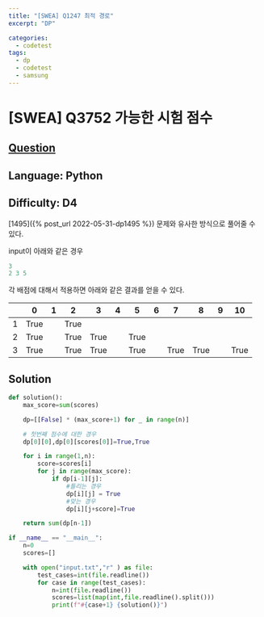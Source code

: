 ```yaml
---
title: "[SWEA] Q1247 최적 경로"
excerpt: "DP"

categories:
  - codetest
tags:
  - dp
  - codetest
  - samsung
---
```

# [SWEA] Q3752 가능한 시험 점수
## [Question](https://swexpertacademy.com/main/code/problem/problemDetail.do?contestProbId=AWHPkqBqAEsDFAUn)
## Language: Python
## Difficulty: D4

[1495]({% post_url 2022-05-31-dp1495 %}) 문제와 유사한 방식으로 풀어줄 수 있다. 

input이 아래와 같은 경우

```python
3
2 3 5
```

각 배점에 대해서 적용하면 아래와 같은 결과를 얻을 수 있다.

||0|1|2|3|4|5|6|7|8|9|10|
|--|--|--|--|--|--|--|--|--|--|--|--|
|1|True||True|||||||||
|2|True||True|True||True||||||
|3|True||True|True||True||True|True||True|


## Solution

```python
def solution():
    max_score=sum(scores)

    dp=[[False] * (max_score+1) for _ in range(n)]

    # 첫번째 점수에 대한 경우
    dp[0][0],dp[0][scores[0]]=True,True

    for i in range(1,n):
        score=scores[i]
        for j in range(max_score):
            if dp[i-1][j]:
                #틀리는 경우
                dp[i][j] = True
                #맞는 경우
                dp[i][j+score]=True

    return sum(dp[n-1])

if __name__ == "__main__":
    n=0
    scores=[]

    with open("input.txt","r" ) as file:
        test_cases=int(file.readline())
        for case in range(test_cases):
            n=int(file.readline())
            scores=list(map(int,file.readline().split()))
            print(f"#{case+1} {solution()}")

```